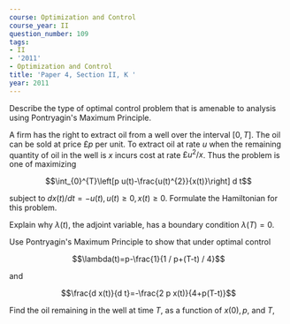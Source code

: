 ```yaml
---
course: Optimization and Control
course_year: II
question_number: 109
tags:
- II
- '2011'
- Optimization and Control
title: 'Paper 4, Section II, K '
year: 2011
---
```




Describe the type of optimal control problem that is amenable to analysis using Pontryagin's Maximum Principle.

A firm has the right to extract oil from a well over the interval $[0, T]$. The oil can be sold at price $£ p$ per unit. To extract oil at rate $u$ when the remaining quantity of oil in the well is $x$ incurs cost at rate $£ u^{2} / x$. Thus the problem is one of maximizing

$$\int_{0}^{T}\left[p u(t)-\frac{u(t)^{2}}{x(t)}\right] d t$$

subject to $d x(t) / d t=-u(t), u(t) \geqslant 0, x(t) \geqslant 0$. Formulate the Hamiltonian for this problem.

Explain why $\lambda(t)$, the adjoint variable, has a boundary condition $\lambda(T)=0$.

Use Pontryagin's Maximum Principle to show that under optimal control

$$\lambda(t)=p-\frac{1}{1 / p+(T-t) / 4}$$

and

$$\frac{d x(t)}{d t}=-\frac{2 p x(t)}{4+p(T-t)}$$

Find the oil remaining in the well at time $T$, as a function of $x(0), p$, and $T$,
